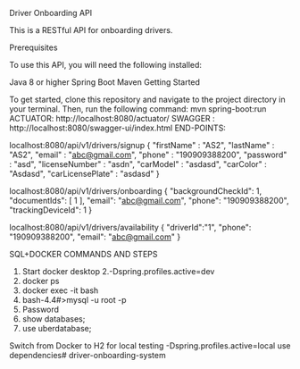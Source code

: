 Driver Onboarding API

This is a RESTful API for onboarding drivers.

Prerequisites

To use this API, you will need the following installed:

Java 8 or higher
Spring Boot
Maven
Getting Started

To get started, clone this repository and navigate to the project directory in your terminal. Then, run the following command:
mvn spring-boot:run
ACTUATOR: http://localhost:8080/actuator/
SWAGGER : http://localhost:8080/swagger-ui/index.html
END-POINTS:

localhost:8080/api/v1/drivers/signup
{
"firstName" : "AS2",
"lastName" : "AS2",
"email" : "abc@gmail.com",
"phone" : "190909388200",
"password" : "asd",
"licenseNumber" : "asdn",
"carModel" : "asdasd",
"carColor" : "Asdasd",
"carLicensePlate" : "asdasd"
}

localhost:8080/api/v1/drivers/onboarding
{
"backgroundCheckId": 1,
"documentIds": [
1
],
"email": "abc@gmail.com",
"phone": "190909388200",
"trackingDeviceId": 1
}

localhost:8080/api/v1/drivers/availability
{
"driverId":"1",
"phone": "190909388200",
"email": "abc@gmail.com"
}


SQL+DOCKER COMMANDS AND STEPS
1. Start docker desktop
2.-Dspring.profiles.active=dev
3. docker ps
4. docker exec -it <CONTAINER ID> bash
5. bash-4.4#>mysql -u root -p
6. Password
7. show databases;
8. use uberdatabase;

Switch from Docker to H2 for local testing
-Dspring.profiles.active=local
use <!-- Spring Data JPA using H2 --> dependencies# driver-onboarding-system

